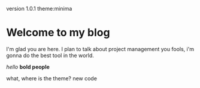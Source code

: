version 1.0.1
theme:minima
# Welcome to my blog

I'm glad you are here. I plan to talk about project management you fools,
i'm gonna do the best tool in the world. 

*hello*
**bold people**

what, where is the theme? 
new code
